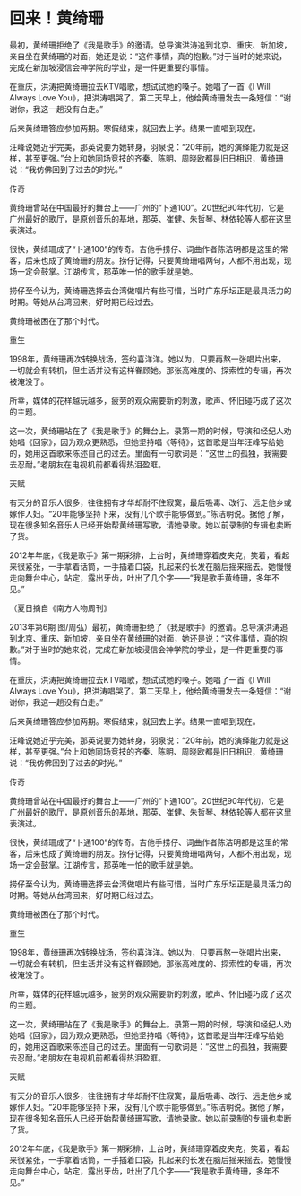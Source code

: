 # 回来！黄绮珊

最初，黄绮珊拒绝了《我是歌手》的邀请。总导演洪涛追到北京、重庆、新加坡，亲自坐在黄绮珊的对面，她还是说：“这件事情，真的抱歉。”对于当时的她来说，完成在新加坡浸信会神学院的学业，是一件更重要的事情。 

在重庆，洪涛把黄绮珊拉去KTV唱歌，想试试她的嗓子。她唱了一首《I Will Always Love You》，把洪涛唱哭了。第二天早上，他给黄绮珊发去一条短信：“谢谢你，我这一趟没有白走。” 

后来黄绮珊答应参加两期。寒假结束，就回去上学。结果一直唱到现在。 

汪峰说她近乎完美，那英说要为她转身，羽泉说：“20年前，她的演绎能力就是这样，甚至更强。”台上和她同场竞技的齐秦、陈明、周晓欧都是旧日相识，黄绮珊说：“我仿佛回到了过去的时光。” 

传奇 

黄绮珊曾站在中国最好的舞台上——广州的“卜通100”。20世纪90年代初，它是广州最好的歌厅，是原创音乐的基地，那英、崔健、朱哲琴、林依轮等人都在这里表演过。 

很快，黄绮珊成了“卜通100”的传奇。吉他手捞仔、词曲作者陈洁明都是这里的常客，后来也成了黄绮珊的朋友。捞仔记得，只要黄绮珊唱两句，人都不用出现，现场一定会鼓掌。江湖传言，那英唯一怕的歌手就是她。 

捞仔至今认为，黄绮珊选择去台湾做唱片有些可惜，当时广东乐坛正是最具活力的时期。等她从台湾回来，好时期已经过去。 

黄绮珊被困在了那个时代。 

重生 

1998年，黄绮珊再次转换战场，签约喜洋洋。她以为，只要再熬一张唱片出来，一切就会有转机，但生活并没有这样眷顾她。那张高难度的、探索性的专辑，再次被淹没了。 

所幸，媒体的花样越玩越多，疲劳的观众需要新的刺激，歌声、怀旧碰巧成了这次的主题。 

这一次，黄绮珊站在了《我是歌手》的舞台上。录第一期的时候，导演和经纪人劝她唱《回家》，因为观众更熟悉，但她坚持唱《等待》，这首歌是当年汪峰写给她的，她用这首歌来陈述自己的过去。里面有一句歌词是：“这世上的孤独，我需要去忍耐。”老朋友在电视机前都看得热泪盈眶。 

天赋 

有天分的音乐人很多，往往拥有才华却耐不住寂寞，最后吸毒、改行、远走他乡或嫁作人妇。“20年能够坚持下来，没有几个歌手能够做到。”陈洁明说。据他了解，现在很多知名音乐人已经开始帮黄绮珊写歌，请她录歌。她以前录制的专辑也卖断了货。 

2012年年底，《我是歌手》第一期彩排，上台时，黄绮珊穿着皮夹克，笑着，看起来很紧张，一手拿着话筒，一手插着口袋，扎起来的长发在脑后摇来摇去。她慢慢走向舞台中心，站定，露出牙齿，吐出了几个字——“我是歌手黄绮珊，多年不见。” 

（夏日摘自《南方人物周刊》 

2013年第6期 图/周弘）最初，黄绮珊拒绝了《我是歌手》的邀请。总导演洪涛追到北京、重庆、新加坡，亲自坐在黄绮珊的对面，她还是说：“这件事情，真的抱歉。”对于当时的她来说，完成在新加坡浸信会神学院的学业，是一件更重要的事情。 

在重庆，洪涛把黄绮珊拉去KTV唱歌，想试试她的嗓子。她唱了一首《I Will Always Love You》，把洪涛唱哭了。第二天早上，他给黄绮珊发去一条短信：“谢谢你，我这一趟没有白走。” 

后来黄绮珊答应参加两期。寒假结束，就回去上学。结果一直唱到现在。 

汪峰说她近乎完美，那英说要为她转身，羽泉说：“20年前，她的演绎能力就是这样，甚至更强。”台上和她同场竞技的齐秦、陈明、周晓欧都是旧日相识，黄绮珊说：“我仿佛回到了过去的时光。” 

传奇 

黄绮珊曾站在中国最好的舞台上——广州的“卜通100”。20世纪90年代初，它是广州最好的歌厅，是原创音乐的基地，那英、崔健、朱哲琴、林依轮等人都在这里表演过。 

很快，黄绮珊成了“卜通100”的传奇。吉他手捞仔、词曲作者陈洁明都是这里的常客，后来也成了黄绮珊的朋友。捞仔记得，只要黄绮珊唱两句，人都不用出现，现场一定会鼓掌。江湖传言，那英唯一怕的歌手就是她。 

捞仔至今认为，黄绮珊选择去台湾做唱片有些可惜，当时广东乐坛正是最具活力的时期。等她从台湾回来，好时期已经过去。 

黄绮珊被困在了那个时代。 

重生 

1998年，黄绮珊再次转换战场，签约喜洋洋。她以为，只要再熬一张唱片出来，一切就会有转机，但生活并没有这样眷顾她。那张高难度的、探索性的专辑，再次被淹没了。 

所幸，媒体的花样越玩越多，疲劳的观众需要新的刺激，歌声、怀旧碰巧成了这次的主题。 

这一次，黄绮珊站在了《我是歌手》的舞台上。录第一期的时候，导演和经纪人劝她唱《回家》，因为观众更熟悉，但她坚持唱《等待》，这首歌是当年汪峰写给她的，她用这首歌来陈述自己的过去。里面有一句歌词是：“这世上的孤独，我需要去忍耐。”老朋友在电视机前都看得热泪盈眶。 

天赋 

有天分的音乐人很多，往往拥有才华却耐不住寂寞，最后吸毒、改行、远走他乡或嫁作人妇。“20年能够坚持下来，没有几个歌手能够做到。”陈洁明说。据他了解，现在很多知名音乐人已经开始帮黄绮珊写歌，请她录歌。她以前录制的专辑也卖断了货。 

2012年年底，《我是歌手》第一期彩排，上台时，黄绮珊穿着皮夹克，笑着，看起来很紧张，一手拿着话筒，一手插着口袋，扎起来的长发在脑后摇来摇去。她慢慢走向舞台中心，站定，露出牙齿，吐出了几个字——“我是歌手黄绮珊，多年不见。”